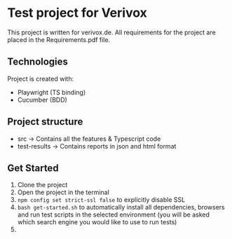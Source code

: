 # Test project for Verivox
This project is written for verivox.de. All requirements for the project are placed in the Requirements.pdf file.

## Technologies
Project is created with:
* Playwright (TS binding)
* Cucumber (BDD)

## Project structure
* src -> Contains all the features & Typescript code
* test-results -> Contains reports in json and html format

## Get Started
1. Clone the project
2. Open the project in the terminal
3. `npm config set strict-ssl false` to explicitly disable SSL
4. `bash get-started.sh` to automatically install all dependencies, browsers and run test scripts in the selected environment (you will be asked which search engine you would like to use to run tests)
5. 
